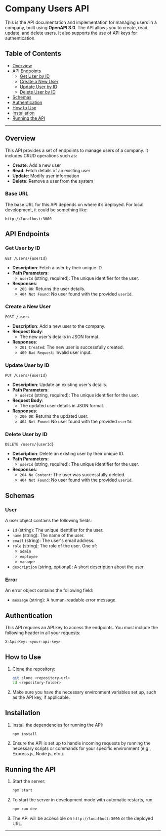 # Company Users API

This is the API documentation and implementation for managing users in a company, built using **OpenAPI 3.0**. The API allows you to create, read, update, and delete users. It also supports the use of API keys for authentication.

## Table of Contents

- [Overview](#overview)
- [API Endpoints](#api-endpoints)
  - [Get User by ID](#get-user-by-id)
  - [Create a New User](#create-a-new-user)
  - [Update User by ID](#update-user-by-id)
  - [Delete User by ID](#delete-user-by-id)
- [Schemas](#schemas)
- [Authentication](#authentication)
- [How to Use](#how-to-use)
- [Installation](#installation)
- [Running the API](#running-the-api)

---

## Overview

This API provides a set of endpoints to manage users of a company. It includes CRUD operations such as:

- **Create**: Add a new user
- **Read**: Fetch details of an existing user
- **Update**: Modify user information
- **Delete**: Remove a user from the system

### Base URL

The base URL for this API depends on where it’s deployed. For local development, it could be something like:

```
http://localhost:3000
```

## API Endpoints

### Get User by ID

```http
GET /users/{userId}
```

- **Description**: Fetch a user by their unique ID.
- **Path Parameters**:
  - `userId` (string, required): The unique identifier for the user.
- **Responses**:
  - `200 OK`: Returns the user details.
  - `404 Not Found`: No user found with the provided `userId`.

### Create a New User

```http
POST /users
```

- **Description**: Add a new user to the company.
- **Request Body**:
  - The new user's details in JSON format.
- **Responses**:
  - `201 Created`: The new user is successfully created.
  - `400 Bad Request`: Invalid user input.

### Update User by ID

```http
PUT /users/{userId}
```

- **Description**: Update an existing user's details.
- **Path Parameters**:
  - `userId` (string, required): The unique identifier for the user.
- **Request Body**:
  - The updated user details in JSON format.
- **Responses**:
  - `200 OK`: Returns the updated user.
  - `404 Not Found`: No user found with the provided `userId`.

### Delete User by ID

```http
DELETE /users/{userId}
```

- **Description**: Delete an existing user by their unique ID.
- **Path Parameters**:
  - `userId` (string, required): The unique identifier for the user.
- **Responses**:
  - `204 No Content`: The user was successfully deleted.
  - `404 Not Found`: No user found with the provided `userId`.

## Schemas

### User

A user object contains the following fields:

- `id` (string): The unique identifier for the user.
- `name` (string): The name of the user.
- `email` (string): The user's email address.
- `role` (string): The role of the user. One of:
  - `admin`
  - `employee`
  - `manager`
- `description` (string, optional): A short description about the user.

### Error

An error object contains the following field:

- `message` (string): A human-readable error message.

## Authentication

This API requires an API key to access the endpoints. You must include the following header in all your requests:

```
X-Api-Key: <your-api-key>
```

## How to Use

1. Clone the repository:

   ```bash
   git clone <repository-url>
   cd <repository-folder>
   ```

2. Make sure you have the necessary environment variables set up, such as the API key, if applicable.

## Installation

1. Install the dependencies for running the API:

   ```bash
   npm install
   ```

2. Ensure the API is set up to handle incoming requests by running the necessary scripts or commands for your specific environment (e.g., Express.js, Node.js, etc.).

## Running the API

1. Start the server:

   ```bash
   npm start
   ```

2. To start the server in development mode with automatic restarts, run:

   ```bash
   npm run dev
   ```

3. The API will be accessible on `http://localhost:3000` or the deployed URL.

---
